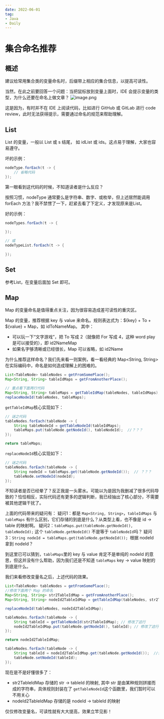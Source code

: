 ```yaml
---
date: 2022-06-01
tag:
- Java
- Daily
---
```


# 集合命名推荐
## 概述
建议给常用集合类的变量命名时，后缀带上相应的集合信息，以提高可读性。

当然，在此之前要回答一个问题：当把鼠标放到变量上面时，IDE 会提示变量的类型，为什么还要在命名上做文章？
![image.png](https://cdn.nlark.com/yuque/0/2022/png/160590/1654049668320-c53d0ef6-4063-4163-aa3e-2c304af4e39a.png)

这是因为，有时并不在 IDE 上阅读代码，比如进行 GitHub 或 GitLab 进行 code review，此时无法获得提示，需要通过命名的规范来帮助理解。
## List
List 的变量，一般以 List 或 s 结尾， 如 idList 或 ids。这点易于理解，大家也容易遵守。

坏的示例：
```java
nodeType.forEach(t -> {
    // 省略代码
});
```
第一眼看到这代码的时候，不知道读者是什么反应？

按照习惯，nodeType 通常要么是字符串、数字、或枚举，但上述居然能调用 forEach 方法？我不禁愣了一下，赶紧去看了下定义，才发现原来是List。

好的示例：
```java
nodeTypes.forEach(t -> {
    
});

// 或
nodeTypeList.forEach(t -> {
    
});
```

## Set
参考List，在变量后面加 Set 即可。
## Map
Map 的变量命名是值得重点关注，因为很容易造成差可读性的重灾区。

Map 的变量，推荐根据 key 与 value 来命名。规则表达式为：${key} + To + ${value} + Map，如 idToNameMap。
其中：

- 可以玩一下“文字游戏”，把 To 写成 2（就像把 For 写成 4，这种 word play 是可以接受的），即 id2NameMap
- 如果名字够清晰或已经很长，Map 可以省略，如 id2Name

为什么推荐这样命名？我们先来看一则案例，看一看经典的 Map<String, String> 在实际编码中，命名是如何造成理解上的困难的。
```java
List<TableNode> tableNodes = getFromSomePlace();
Map<String, String> tableIdMaps = getFromAnotherPlace(); 

// 重点看下面两行代码
Map<String, String> tableMaps = getTableIdMap(tableNodes, tableIdMaps); 
replaceNodeId(tableNodes, tableMaps);
```

`getTableIdMap`核心实现如下：
```java
// 谜之代码
tableNodes.forEach(tableNode -> {
    String tableNodeId = getTableNodeId(tableIdMaps);
    tableMaps.put(tableNode.getNodeId(), tableNodeId);  //？？？
});

return tableMaps;
```

`replaceNodeId`核心实现如下：
```java
// 谜之代码
tableNodes.forEach(tableNode -> {
    String nodeId = tableMaps.get(tableNode.getNodeId());  // ？？？
    tableNode.setNodeId(nodeId);
});
```

不知读者是否已经晕了？反正我是一头雾水。可能以为是因为我删减了很多代码导致的？恰恰相反，实际代码还有更多的逻辑判断，我已经抽出了核心部分，不需要被其他逻辑干扰了。

上面的代码带来的疑问有：
疑问1：都是 `Map<String, String>`，`tableIdMaps` 与 `tableMaps` 有什么区别，它们存储的到底是什么？从类型上看，也不像是 id -> table 的映射啊。
疑问2：`tableMaps.put(tableNode.getNodeId(), tableNodeId);`  这个 `tableNode.getNodeId()` 不是等于 `tableNodeId`吗？
疑问3：`String nodeId = tableMaps.get(tableNode.getNodeId()); `根据 nodeId 拿到 nodeId？

到这里已可以猜到，`tableMaps`里的 key 与 value 肯定不是单纯的 nodeId 的意思，但这并没有什么帮助，因为我们还是不知道 `tableMaps`  key -> value 映射的到底是什么。

我们来看修改变量名之后，上述代码的效果。
```java
List<TableNode> tableNodes = getFromSomePlace();
//修改下面两个 Map 的命名
Map<String, String> str2TableIdMap = getFromAnotherPlace(); 
Map<String, String> nodeId2TableIdMap = getTableIdMap(tableNodes, str2TableIdMap); 

replaceNodeId(tableNodes, nodeId2TableIdMap);
```

```java
tableNodes.forEach(tableNode -> {
    String tableId = getTableNodeId(str2TableIdMap); // 修改了这行
    nodeId2TableIdMap.put(tableNode.getNodeId(), tableId); // 修改了这行
});

return nodeId2TableIdMap;
```

```java
tableNodes.forEach(tableNode -> {
    String tableId = nodeId2TableIdMap.get(tableNode.getNodeId());  //修改了这行
    tableNode.setNodeId(tableId);
});
```

现在是不是好懂很多了：

- str2TableIdMap 存储的 str -> tableId 的映射, 其中 str 是由某种规则拼接而成的字符串，具体规则封装在了 `getTableNodeId`这个函数里，我们暂时可以不用关心
- nodeId2TableIdMap 存储的是 nodeId -> tableId 的映射

仅仅修改变量名，可读性就有大大提高，效果立竿见影！